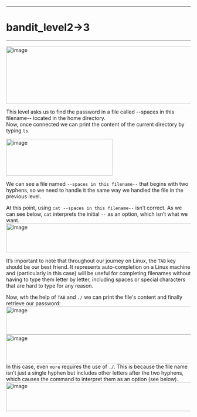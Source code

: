 ***
# bandit_level2->3
***
<img width="853" height="156" alt="image" src="https://github.com/user-attachments/assets/5253d4e6-c415-4d74-b2a9-eb615dc6f2c4" />  
  
This level asks us to find the password in a file called --spaces in this filename-- located in the home directory.  
Now, once connected we can print the content of the current directory by typing `ls`  
  
<img width="290" height="100" alt="image" src="https://github.com/user-attachments/assets/96d0ae88-3beb-4570-8e07-ce091e41db32" />  
  
We can see a file named `--spaces in this filename--` that begins with two hyphens, so we need to handle it the same way we handled the file in the previous level.  

At this point, using `cat --spaces in this filename--` isn’t correct. As we can see below, `cat` interprets the initial `--` as an option, which isn’t what we want.   
<img width="551" height="79" alt="image" src="https://github.com/user-attachments/assets/c99d70d7-2d6d-4016-aa50-bad8c5222914" />  

It’s important to note that throughout our journey on Linux, the `TAB` key should be our best friend. It represents auto-completion on a Linux machine and (particularly in this case) will be useful for completing filenames without having to type them letter by letter, including spaces or special characters that are hard to type for any reason.  

Now, wth the help of `TAB` and `./` we can print the file's content and finally retrieve our password:  
<img width="551" height="76" alt="image" src="https://github.com/user-attachments/assets/d6a29a02-8084-4edf-9ce7-a109024c64d7" />  
<img width="560" height="79" alt="image" src="https://github.com/user-attachments/assets/2b3b6574-0ea6-45df-9c96-39430a5eca19" />  
In this case, even `more` requires the use of `./`. This is because the file name isn’t just a single hyphen but includes other letters after the two hyphens, which causes the command to interpret them as an option (see below).
<img width="552" height="79" alt="image" src="https://github.com/user-attachments/assets/8ab19515-eca4-4884-89ef-840914b23249" />  






